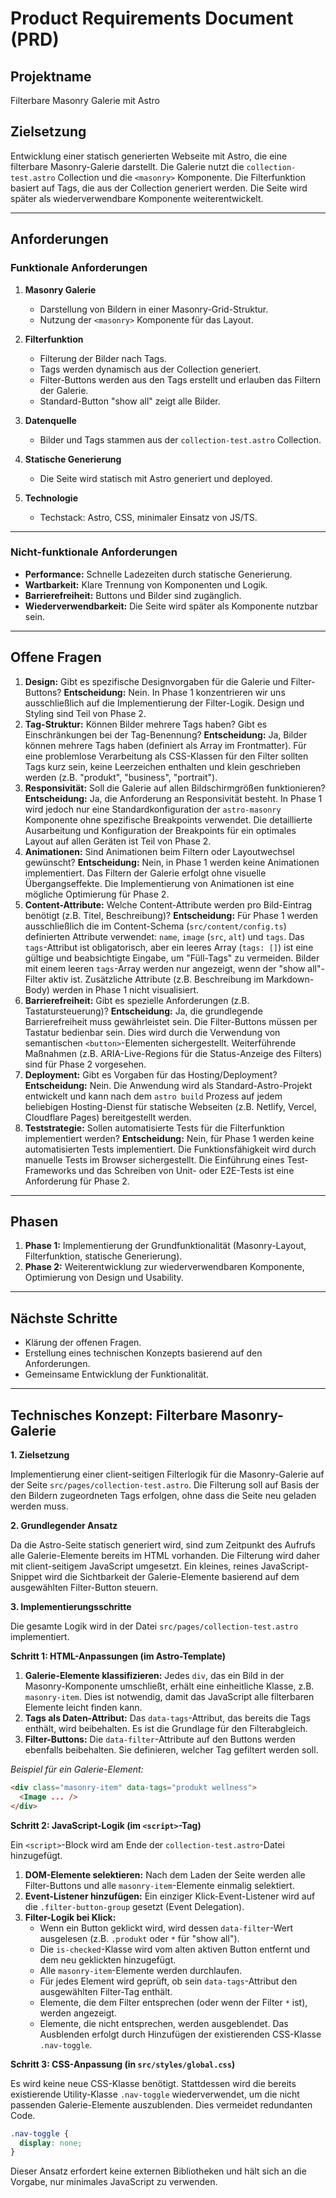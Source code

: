 # Product Requirements Document (PRD)

## Projektname
Filterbare Masonry Galerie mit Astro

## Zielsetzung
Entwicklung einer statisch generierten Webseite mit Astro, die eine filterbare Masonry-Galerie darstellt. Die Galerie nutzt die `collection-test.astro` Collection und die `<masonry>` Komponente. Die Filterfunktion basiert auf Tags, die aus der Collection generiert werden. Die Seite wird später als wiederverwendbare Komponente weiterentwickelt.

---

## Anforderungen

### Funktionale Anforderungen

1. **Masonry Galerie**
    - Darstellung von Bildern in einer Masonry-Grid-Struktur.
    - Nutzung der `<masonry>` Komponente für das Layout.

2. **Filterfunktion**
    - Filterung der Bilder nach Tags.
    - Tags werden dynamisch aus der Collection generiert.
    - Filter-Buttons werden aus den Tags erstellt und erlauben das Filtern der Galerie.
    - Standard-Button "show all" zeigt alle Bilder.

3. **Datenquelle**
    - Bilder und Tags stammen aus der `collection-test.astro` Collection.

4. **Statische Generierung**
    - Die Seite wird statisch mit Astro generiert und deployed.

5. **Technologie**
    - Techstack: Astro, CSS, minimaler Einsatz von JS/TS.

---

### Nicht-funktionale Anforderungen

- **Performance:** Schnelle Ladezeiten durch statische Generierung.
- **Wartbarkeit:** Klare Trennung von Komponenten und Logik.
- **Barrierefreiheit:** Buttons und Bilder sind zugänglich.
- **Wiederverwendbarkeit:** Die Seite wird später als Komponente nutzbar sein.

---

## Offene Fragen

1. **Design:** Gibt es spezifische Designvorgaben für die Galerie und Filter-Buttons?
   **Entscheidung:** Nein. In Phase 1 konzentrieren wir uns ausschließlich auf die Implementierung der Filter-Logik. Design und Styling sind Teil von Phase 2.
2. **Tag-Struktur:** Können Bilder mehrere Tags haben? Gibt es Einschränkungen bei der Tag-Benennung?
   **Entscheidung:** Ja, Bilder können mehrere Tags haben (definiert als Array im Frontmatter). Für eine problemlose Verarbeitung als CSS-Klassen für den Filter sollten Tags kurz sein, keine Leerzeichen enthalten und klein geschrieben werden (z.B. "produkt", "business", "portrait").
3. **Responsivität:** Soll die Galerie auf allen Bildschirmgrößen funktionieren?
   **Entscheidung:** Ja, die Anforderung an Responsivität besteht. In Phase 1 wird jedoch nur eine Standardkonfiguration der `astro-masonry` Komponente ohne spezifische Breakpoints verwendet. Die detaillierte Ausarbeitung und Konfiguration der Breakpoints für ein optimales Layout auf allen Geräten ist Teil von Phase 2.
4. **Animationen:** Sind Animationen beim Filtern oder Layoutwechsel gewünscht?
   **Entscheidung:** Nein, in Phase 1 werden keine Animationen implementiert. Das Filtern der Galerie erfolgt ohne visuelle Übergangseffekte. Die Implementierung von Animationen ist eine mögliche Optimierung für Phase 2.
5. **Content-Attribute:** Welche Content-Attribute werden pro Bild-Eintrag benötigt (z.B. Titel, Beschreibung)?
   **Entscheidung:** Für Phase 1 werden ausschließlich die im Content-Schema (`src/content/config.ts`) definierten Attribute verwendet: `name`, `image` (`src`, `alt`) und `tags`. Das `tags`-Attribut ist obligatorisch, aber ein leeres Array (`tags: []`) ist eine gültige und beabsichtigte Eingabe, um "Füll-Tags" zu vermeiden. Bilder mit einem leeren `tags`-Array werden nur angezeigt, wenn der "show all"-Filter aktiv ist. Zusätzliche Attribute (z.B. Beschreibung im Markdown-Body) werden in Phase 1 nicht visualisiert.
6. **Barrierefreiheit:** Gibt es spezielle Anforderungen (z.B. Tastatursteuerung)?
   **Entscheidung:** Ja, die grundlegende Barrierefreiheit muss gewährleistet sein. Die Filter-Buttons müssen per Tastatur bedienbar sein. Dies wird durch die Verwendung von semantischen `<button>`-Elementen sichergestellt. Weiterführende Maßnahmen (z.B. ARIA-Live-Regions für die Status-Anzeige des Filters) sind für Phase 2 vorgesehen.
7. **Deployment:** Gibt es Vorgaben für das Hosting/Deployment?
   **Entscheidung:** Nein. Die Anwendung wird als Standard-Astro-Projekt entwickelt und kann nach dem `astro build` Prozess auf jedem beliebigen Hosting-Dienst für statische Webseiten (z.B. Netlify, Vercel, Cloudflare Pages) bereitgestellt werden.
8. **Teststrategie:** Sollen automatisierte Tests für die Filterfunktion implementiert werden?
   **Entscheidung:** Nein, für Phase 1 werden keine automatisierten Tests implementiert. Die Funktionsfähigkeit wird durch manuelle Tests im Browser sichergestellt. Die Einführung eines Test-Frameworks und das Schreiben von Unit- oder E2E-Tests ist eine Anforderung für Phase 2.

---

## Phasen

1. **Phase 1:** Implementierung der Grundfunktionalität (Masonry-Layout, Filterfunktion, statische Generierung).
2. **Phase 2:** Weiterentwicklung zur wiederverwendbaren Komponente, Optimierung von Design und Usability.

---

## Nächste Schritte

- Klärung der offenen Fragen.
- Erstellung eines technischen Konzepts basierend auf den Anforderungen.
- Gemeinsame Entwicklung der Funktionalität.

---

## Technisches Konzept: Filterbare Masonry-Galerie

**1. Zielsetzung**

Implementierung einer client-seitigen Filterlogik für die Masonry-Galerie auf der Seite `src/pages/collection-test.astro`. Die Filterung soll auf Basis der den Bildern zugeordneten Tags erfolgen, ohne dass die Seite neu geladen werden muss.

**2. Grundlegender Ansatz**

Da die Astro-Seite statisch generiert wird, sind zum Zeitpunkt des Aufrufs alle Galerie-Elemente bereits im HTML vorhanden. Die Filterung wird daher mit client-seitigem JavaScript umgesetzt. Ein kleines, reines JavaScript-Snippet wird die Sichtbarkeit der Galerie-Elemente basierend auf dem ausgewählten Filter-Button steuern.

**3. Implementierungsschritte**

Die gesamte Logik wird in der Datei `src/pages/collection-test.astro` implementiert.

**Schritt 1: HTML-Anpassungen (im Astro-Template)**

1.  **Galerie-Elemente klassifizieren:** Jedes `div`, das ein Bild in der Masonry-Komponente umschließt, erhält eine einheitliche Klasse, z.B. `masonry-item`. Dies ist notwendig, damit das JavaScript alle filterbaren Elemente leicht finden kann.
2.  **Tags als Daten-Attribut:** Das `data-tags`-Attribut, das bereits die Tags enthält, wird beibehalten. Es ist die Grundlage für den Filterabgleich.
3.  **Filter-Buttons:** Die `data-filter`-Attribute auf den Buttons werden ebenfalls beibehalten. Sie definieren, welcher Tag gefiltert werden soll.

*Beispiel für ein Galerie-Element:*
```html
<div class="masonry-item" data-tags="produkt wellness">
  <Image ... />
</div>
```

**Schritt 2: JavaScript-Logik (im `<script>`-Tag)**

Ein `<script>`-Block wird am Ende der `collection-test.astro`-Datei hinzugefügt.

1.  **DOM-Elemente selektieren:** Nach dem Laden der Seite werden alle Filter-Buttons und alle `masonry-item`-Elemente einmalig selektiert.
2.  **Event-Listener hinzufügen:** Ein einziger Klick-Event-Listener wird auf die `.filter-button-group` gesetzt (Event Delegation).
3.  **Filter-Logik bei Klick:**
    *   Wenn ein Button geklickt wird, wird dessen `data-filter`-Wert ausgelesen (z.B. `.produkt` oder `*` für "show all").
    *   Die `is-checked`-Klasse wird vom alten aktiven Button entfernt und dem neu geklickten hinzugefügt.
    *   Alle `masonry-item`-Elemente werden durchlaufen.
    *   Für jedes Element wird geprüft, ob sein `data-tags`-Attribut den ausgewählten Filter-Tag enthält.
    *   Elemente, die dem Filter entsprechen (oder wenn der Filter `*` ist), werden angezeigt.
    *   Elemente, die nicht entsprechen, werden ausgeblendet. Das Ausblenden erfolgt durch Hinzufügen der existierenden CSS-Klasse `.nav-toggle`.

**Schritt 3: CSS-Anpassung (in `src/styles/global.css`)**

Es wird keine neue CSS-Klasse benötigt. Stattdessen wird die bereits existierende Utility-Klasse `.nav-toggle` wiederverwendet, um die nicht passenden Galerie-Elemente auszublenden. Dies vermeidet redundanten Code.

```css
.nav-toggle {
  display: none;
}
```
Dieser Ansatz erfordert keine externen Bibliotheken und hält sich an die Vorgabe, nur minimales JavaScript zu verwenden.